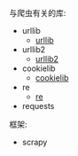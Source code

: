 与爬虫有关的库:

* urllib
    - [urllib](https://docs.python.org/2.7/library/urllib.html)
* urllib2
    - [urllib2](https://docs.python.org/2.7/library/urllib2.html)
* cookielib
    - [cookielib](https://docs.python.org/2.7/library/cookielib.html)
* re
    - [re](https://docs.python.org/2.7/library/re.html)
* requests

框架:

* scrapy